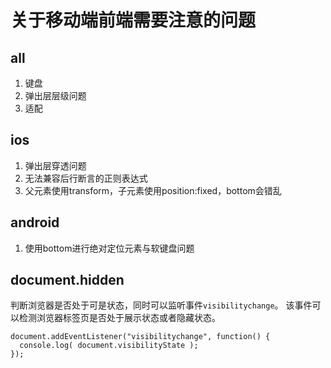 # 关于移动端前端需要注意的问题
## all
1. 键盘
2. 弹出层层级问题
3. 适配

## ios
1. 弹出层穿透问题
2. 无法兼容后行断言的正则表达式
3. 父元素使用transform，子元素使用position:fixed，bottom会错乱

## android
1. 使用bottom进行绝对定位元素与软键盘问题

## document.hidden
判断浏览器是否处于可是状态，同时可以监听事件`visibilitychange`。
该事件可以检测浏览器标签页是否处于展示状态或者隐藏状态。
```
document.addEventListener("visibilitychange", function() {
  console.log( document.visibilityState );
});
```